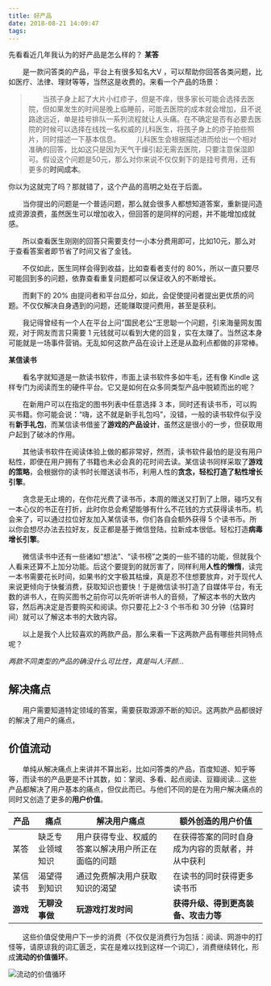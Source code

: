 ```yaml
---
title: 好产品
date: 2018-08-21 14:09:47
tags:
---
```


先看看近几年我认为的好产品是怎么样的？
**某答**

　　是一款问答类的产品，平台上有很多知名大V ，可以帮助你回答各类问题，比如医疗、法律、理财等等，当然这是收费的。来看一个产品的场景：

> 　　当孩子身上起了大片小红疹子，但是不痒，很多家长可能会选择去医院，但如果发生的时间是晚上临睡前，可能去医院的成本就会增加，且不说路途远近，单是挂号排队一系列流程就让人头痛。在不确定是否有必要去医院的时候可以选择在线找一名权威的儿科医生，将孩子身上的疹子拍些照片，同时描述一下基本信息。
　　儿科医生会根据描述进而给出一个相对准确的回答，比如这只是因为天气干燥引起无需去医院，只要注意保湿即可。假设这个问题是50元，那么对你来说不仅仅剩下的是挂号费用，还有更多的**时间成本**。

你以为这就完了吗？那就错了，这个产品的高明之处在于后面。

　　当你提出的问题是一个普适问题，那么就会很多人都想知道答案，重新提问造成资源浪费，虽然医生可以增加收入，但回答的是同样的问题，并不能增加成就感。

　　所以查看医生刚刚的回答只需要支付一小本分费用即可，比如10元，那么对于查看答案者即节省了时间又省了金钱。

　　不仅如此，医生同样会得到收益，比如查看者支付的 80%，所以一直只要尽可能回到多的问题，依靠查看重复问题都可以保证收入的不断增长。

　　而剩下的 20% 由提问者和平台瓜分，如此，会促使提问者提出更优质的问题。不仅仅解决自身遇到的问题，还能赚取提问费用，甚至是获利。

　　我记得曾经有一个人在平台上问”国民老公“王思聪一个问题，引来海量网友围观，对于网友而言只需要 1 元钱就可以看到大佬的回复，实在太赚了。当然这本身可能就是一场事件营销。无乱如何这款产品在设计上还是从盈利点都做的非常棒。

**某信读书**

　　看名字就知道是一款读书软件，市面上读书软件多如牛毛，还有像 Kindle 这样专门为阅读而生的硬件平台。它又是如何在众多同类型产品中脱颖而出的呢？

　　在新用户可以在指定的图书列表中任意选择 3 本，同时还有读书币，可以购买书籍。你可能会说：“嗨，这不就是新手礼包吗”，没错，一般的读书软件似乎没有**新手礼包**，而某信读书借鉴了**游戏的产品设计**，虽然这是很小的一步，但获取用户起到了破冰的作用。

　　其他读书软件在阅读体验上做的都非常好，然而，读书软件最怕的是没有用户粘性，即便在用户拥有了书籍也未必会真的花时间去读。某信读书同样采取了**游戏的策略**，会根据你的读书时长赠送读书币，利用人性的**贪念，**轻松打造了**粘性增长引擎**。

　　贪念是无止境的，在你花光费了读书币，本周的赠送又打到了上限，碰巧又有一本心仪的书正在打折，此时你总会希望能够有什么不花钱的方式获得读书币。机会来了，可以通过拉位好友加入某信读书，你们各自会额外获得 5 个读书币。所以你会想尽办法去拉好友，反正都是基于微信登陆，拉新成本很低。轻松打造**病毒增长引擎**。

　　微信读书中还有一些诸如“想法”、“读书榜”之类的一些不错的功能，但就我个人看来还算不上加分功能。后这个要提到的就厉害了，同样利用**人性的懒惰**，读完一本书需要花长时间，如果书的文字极其枯燥，真是忍不住想要放弃，对于现代人来说更倾向于快餐消费，获取知识也要快！于是微信读书打造了自媒体平台，有无数的讲书人，在购买图书之前你可以先听听讲书人的音频，了解这本书的大致内容，然后再决定是否要购买和阅读。你只要花上2-3 个书币和 30 分钟（估算时间）就可以了解这本书的大致内容。



　　以上是我个人比较喜欢的两款产品，那么来看一下这两款产品有哪些共同特点呢？

*两款不同类型的产品的确没什么可比性，真是叫人汗颜...*

## 解决痛点

　　用户需要知道特定领域的答案，需要获取源源不断的知识。这两款产品都很好的解决了用户的痛点，

## 价值流动

　　单纯从解决痛点上来讲并不算出彩，比如问答类的产品，百度知道、知乎等等，而读书的产品更是不计其数，如：掌阅、多看、起点阅读、豆瓣阅读... 这些产品都解决了用户基本的痛点，但仅此而已。与他们不同的是在为用户解决痛点的同时又创造了更多的**用户价值**。

| 产品     | 痛点             | 解决用户痛点                                       | 额外创造的用户价值                               |
| -------- | ---------------- | -------------------------------------------------- | ------------------------------------------------ |
| 某答     | 缺乏专业领域知识 | 用户获得专业、权威的答案以解决用户所正在面临的问题 | 在获得答案的同时自身成为内容的贡献者，并从中获利 |
| 某信读书 | 渴望得到知识     | 通过免费解决用户获取知识的渴望                     | 在读书的同时获得更多读书币                       |
| **游戏** | **无聊没事做**   | **玩游戏打发时间**                                 | **获得升级、得到更高装备、攻击力等**             |

　　这些价值促使用户下一步的消费（不仅仅是消费行为包括：阅读、网游中的打怪等，请原谅我的词汇匮乏，实在是难以找到这样一个词汇），消费继续转化，形成**流动的价值循环**。

![流动的价值循环](https://ws1.sinaimg.cn/large/006tNbRwly1fuifbu5uuzj30ym0i80uc.jpg)





